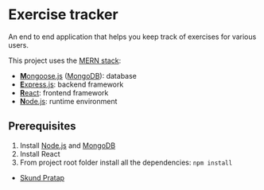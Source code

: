 # Exercise tracker
An end to end application that helps you keep track of exercises for various users. 

This project uses the [MERN stack](https://www.geeksforgeeks.org/mern-stack/):
* [**M**ongoose.js](http://www.mongoosejs.com) ([MongoDB](https://www.mongodb.com)): database
* [**E**xpress.js](http://expressjs.com): backend framework
* [**R**eact](https://reactjs.org): frontend framework
* [**N**ode.js](https://nodejs.org): runtime environment

## Prerequisites
1. Install [Node.js](https://nodejs.org) and [MongoDB](https://www.mongodb.com)
2. Install React
3. From project root folder install all the dependencies: `npm install`




* [Skund Pratap](https://github.com/SkundPratap)

